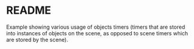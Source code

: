 # README

Example showing various usage of objects timers \(timers that are stored into instances of objects on the scene, as opposed to scene timers which are stored by the scene\).

